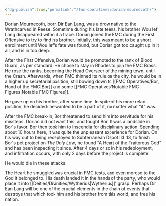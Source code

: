 ```yaml
---
{"dg-publish":true,"permalink":"/fmc-operatives/dorian-mournecoth/"}
---
```


Dorian Mournecoth, born Dir Ean Lang, was a drow native to the Wrathcarved in Reese. Sometime during his late teens, his brother Wou Ief Lang disappeared without a trace. Dorian joined the FMC during the First Offensive to try to find his brother. Initially, this was meant to be a short enrollment until Wou Ief's fate was found, but Dorian got too caught up in it all, and is in too deep.

After the First Offensive, Dorian would be promoted to the rank of Blood Guard, as per standard. He chose to stay in Rhodes to join the FMC Brass. He rose the ranks, becoming the Head Overseer of the mining town, until the Crash. Afterwards, when FMC thinned its rule on the city, he would be in a higher up secretarial position, still bowing down to [[FMC Operatives/Bor, Hand of the FMC\|Bor]] and some [[FMC Operatives/Notable FMC Figures\|Notable FMC Figures]]. 

He gave up on his brother, after some time. In spite of his more relax position, he decided: he wanted to be a part of it, no matter what "it" was.

After the FMC break-in, Bor threatened to send him into servitude for his missteps. Dorian did not want this, and fought Bor. It was a landslide in Bor's favor. Bor then took him to Inscendia for disciplinary action. Spending about 10 hours here, it was quite the unpleasant experience for Dorian. On his way out to being redeployed to Subterranean Depot II:L.13, to finish Bor's pet project on *The Only Law*, he found "A Heart of the Traitorous God" and has been inspecting it since. After 4 days or so in his redeployment, and infiltration occurs, with only 2 days before the project is complete. 

He would die in these attacks.

The Heart he smuggled was crucial in FMC tests, and even moreso to the God it belonged to. His death landed it in the hands of the party, who would place it into [[Deities/Divinities/Wytherius\|Wytherius]]' grasp. Perhaps Dir Ean Lang will be one of the crucial elements in the chain of events that destroys that which took him and his brother from this world, and free his nation.